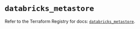 # `databricks_metastore`

Refer to the Terraform Registry for docs: [`databricks_metastore`](https://registry.terraform.io/providers/databricks/databricks/1.91.0/docs/resources/metastore).
